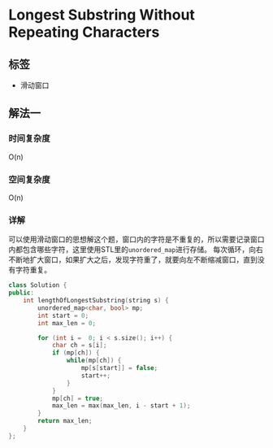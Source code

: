 # Longest Substring Without Repeating Characters

## 标签
* 滑动窗口

## 解法一

### 时间复杂度
O(n)

### 空间复杂度
O(n)

### 详解
可以使用滑动窗口的思想解这个题，窗口内的字符是不重复的，所以需要记录窗口内都包含哪些字符，这里使用STL里的`unordered_map`进行存储。
每次循环，向右不断地扩大窗口，如果扩大之后，发现字符重了，就要向左不断缩减窗口，直到没有字符重复。

```c++
class Solution {
public:
    int lengthOfLongestSubstring(string s) {
        unordered_map<char, bool> mp;
        int start = 0;
        int max_len = 0;

        for (int i =  0; i < s.size(); i++) {
            char ch = s[i];
            if (mp[ch]) {
                while(mp[ch]) {
                    mp[s[start]] = false;
                    start++;
                }
            }
            mp[ch] = true;
            max_len = max(max_len, i - start + 1);
        }
        return max_len;
    }
};
```

